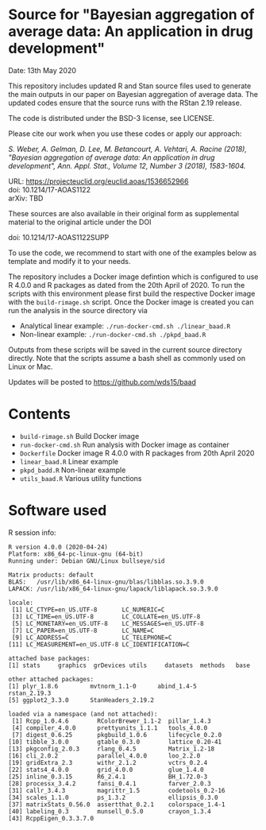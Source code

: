 # Source for "Bayesian aggregation of average data: An application in drug development"

Date: 13th May 2020

This repository includes updated R and Stan source files used to
generate the main outputs in our paper on Bayesian aggregation of
average data. The updated codes ensure that the source runs with the
RStan 2.19 release.

The code is distributed under the BSD-3 license, see LICENSE.

Please cite our work when you use these codes or apply our approach:

_S. Weber, A. Gelman, D. Lee, M. Betancourt, A. Vehtari, A. Racine
(2018), "Bayesian aggregation of average data: An application in drug
development", Ann. Appl. Stat., Volume 12, Number 3 (2018), 1583-1604._

URL: https://projecteuclid.org/euclid.aoas/1536652966  
doi: 10.1214/17-AOAS1122  
arXiv: TBD

These sources are also available in their original form as
supplemental material to the original article under the DOI

doi: 10.1214/17-AOAS1122SUPP

To use the code, we recommend to start with one of the examples below
as template and modify it to your needs.

The repository includes a Docker image defintion which is configured
to use R 4.0.0 and R packages as dated from the 20th April of 2020. To
run the scripts with this environment please first build the
respective Docker image with the `build-rimage.sh` script. Once the
Docker image is created you can run the analysis in the source
directory via

- Analytical linear example: `./run-docker-cmd.sh ./linear_baad.R`
- Non-linear example: `./run-docker-cmd.sh ./pkpd_baad.R`

Outputs from these scripts will be saved in the current source
directory directly. Note that the scripts assume a bash shell as
commonly used on Linux or Mac.

Updates will be posted to https://github.com/wds15/baad

# Contents

- `build-rimage.sh` Build Docker image
- `run-docker-cmd.sh` Run analysis with Docker image as container
- `Dockerfile` Docker image R 4.0.0 with R packages from 20th April
  2020
- `linear_baad.R` Linear example
- `pkpd_badd.R` Non-linear example
- `utils_baad.R` Various utility functions

# Software used

R session info:

```
R version 4.0.0 (2020-04-24)
Platform: x86_64-pc-linux-gnu (64-bit)
Running under: Debian GNU/Linux bullseye/sid

Matrix products: default
BLAS:   /usr/lib/x86_64-linux-gnu/blas/libblas.so.3.9.0
LAPACK: /usr/lib/x86_64-linux-gnu/lapack/liblapack.so.3.9.0

locale:
 [1] LC_CTYPE=en_US.UTF-8       LC_NUMERIC=C
 [3] LC_TIME=en_US.UTF-8        LC_COLLATE=en_US.UTF-8
 [5] LC_MONETARY=en_US.UTF-8    LC_MESSAGES=en_US.UTF-8
 [7] LC_PAPER=en_US.UTF-8       LC_NAME=C
 [9] LC_ADDRESS=C               LC_TELEPHONE=C
[11] LC_MEASUREMENT=en_US.UTF-8 LC_IDENTIFICATION=C

attached base packages:
[1] stats     graphics  grDevices utils     datasets  methods   base

other attached packages:
[1] plyr_1.8.6         mvtnorm_1.1-0      abind_1.4-5        rstan_2.19.3
[5] ggplot2_3.3.0      StanHeaders_2.19.2

loaded via a namespace (and not attached):
 [1] Rcpp_1.0.4.6        RColorBrewer_1.1-2  pillar_1.4.3
 [4] compiler_4.0.0      prettyunits_1.1.1   tools_4.0.0
 [7] digest_0.6.25       pkgbuild_1.0.6      lifecycle_0.2.0
[10] tibble_3.0.0        gtable_0.3.0        lattice_0.20-41
[13] pkgconfig_2.0.3     rlang_0.4.5         Matrix_1.2-18
[16] cli_2.0.2           parallel_4.0.0      loo_2.2.0
[19] gridExtra_2.3       withr_2.1.2         vctrs_0.2.4
[22] stats4_4.0.0        grid_4.0.0          glue_1.4.0
[25] inline_0.3.15       R6_2.4.1            BH_1.72.0-3
[28] processx_3.4.2      fansi_0.4.1         farver_2.0.3
[31] callr_3.4.3         magrittr_1.5        codetools_0.2-16
[34] scales_1.1.0        ps_1.3.2            ellipsis_0.3.0
[37] matrixStats_0.56.0  assertthat_0.2.1    colorspace_1.4-1
[40] labeling_0.3        munsell_0.5.0       crayon_1.3.4
[43] RcppEigen_0.3.3.7.0
```
